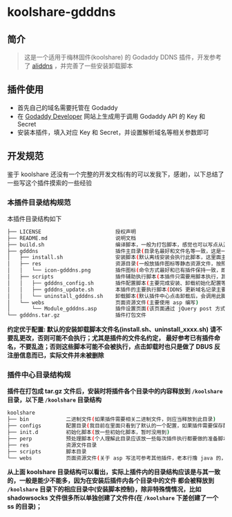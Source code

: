 # koolshare-gdddns

## 简介 

> 这是一个适用于梅林固件(koolshare) 的 Godaddy DDNS 插件，开发参考了 [aliddns](https://github.com/kyriosli/koolshare-aliddns) ，并完善了一些安装卸载脚本

## 插件使用

- 首先自己的域名需要托管在 Godaddy
- 在 [Godaddy Developer](https://developer.godaddy.com/keys/) 网站上生成用于调用 Godaddy API 的 Key 和 Secret
- 安装本插件，填入对应 Key 和 Secret，并设置解析域名等相关参数即可

## 开发规范

鉴于 koolshare 还没有一个完整的开发文档(有的可以发我下，感谢)，以下总结了一些写这个插件摸索的一些经验


### 本插件目录结构规范

本插件目录结构如下

``` sh
├── LICENSE                        授权声明
├── README.md                      说明文档
├── build.sh                       编译脚本，一般为打包脚本，感觉也可以写点从源码编译的动作
├── gdddns                         插件主目录(目录名最好和文件名等一致，这是一种默认的约定，暂不确定乱写会不会有问题)
│   ├── install.sh                 安装脚本(默认离线安装会执行此脚本，这里面主要是向 DBUS 注册当前插件状态以及复制文件等)
│   ├── res                        资源目录(一般放插件图标等静态资源文件，按照 web 开发的理解这里面可以放 js、css 等)
│   │   └── icon-gdddns.png        插件图标(命令方式最好和已有插件保持一致，即 icon-xxxx，图片格式暂不确定是否有要求，感觉应该没有)
│   ├── scripts                    插件辅助执行脚本(本插件只需要用脚本执行，其他插件如 shadowsocks 等有二进制执行文件，这里面放的都是辅助脚本)
│   │   ├── gdddns_config.sh       插件配置脚本(主要完成安装、卸载初始化配置等)
│   │   ├── gdddns_update.sh       本插件的主要执行脚本(DDNS 更新域名记录主要从这里执行)
│   │   └── uninstall_gdddns.sh    卸载脚本(默认插件中心点击卸载后，会调用此脚本，主要执行反注册 DBUS 信息和删除插件文件)
│   └── webs                       页面资源文件(主要使用 asp 编写)
│       └── Module_gdddns.asp      插件设置页面(该页面通过 jQuery post 方式调用后端脚本，同时页面内可以使用标签动态调用 DBUS)
└── gdddns.tar.gz                  插件打包文件
```

**约定优于配置: 默认的安装卸载脚本文件名(install.sh、uninstall_xxxx.sh) 请不要乱更改，否则可能不会执行；尤其是插件的文件名约定，
最好参考已有插件命名，不要乱造；否则这些脚本可能不会被执行，点击卸载时也只是做了 DBUS 反注册信息而已，实际文件并未被删除**


### 插件中心目录结构规

**插件在打包成 tar.gz 文件后，安装时将插件各个目录中的内容释放到 `/koolshare` 目录，以下是 `/koolshare` 目录结构**


``` sh
koolshare
├── bin            二进制文件(如果插件需要相关二进制文件，则应当释放到此目录)
├── configs        配置目录(我目前在里面只看到了默认的一个配置，如果插件需要保存配置也可以持久化到此目录，一般为 json 文件)
├── init.d         初始化脚本(放一些初始化脚本，暂时没用到)
├── perp           预处理脚本(个人理解此目录应该放一些每次插件执行都要做的准备脚本)
├── res            资源文件目录
├── scripts        脚本目录
└── webs           页面资源文件(关于 asp 写法可参考其他插件，老本行撸 java 的，感觉跟 jsp 一样...)
```

**从上面 koolshare 目录结构可以看出，实际上插件内的目录结构应该是与其一致的，一般是能少不能多，因为在安装后插件内各个目录中的文件
都会被释放到 `/koolshare` 目录下的相应目录中(安装脚本控制)，除非特殊情情况，比如 shadowsocks 文件很多所以单独创建了文件件(在 `/koolshare`
下差创建了一个 ss 的目录)；**


















